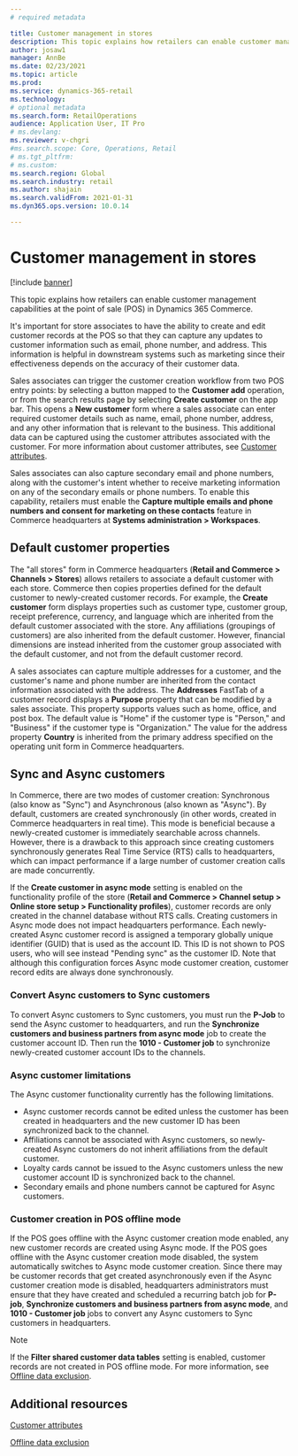 ```yaml
---
# required metadata

title: Customer management in stores
description: This topic explains how retailers can enable customer management capabilities at the point of sale (POS) in Dynamics 365 Commerce.
author: josaw1
manager: AnnBe
ms.date: 02/23/2021
ms.topic: article
ms.prod: 
ms.service: dynamics-365-retail
ms.technology: 
# optional metadata
ms.search.form: RetailOperations
audience: Application User, IT Pro
# ms.devlang: 
ms.reviewer: v-chgri
#ms.search.scope: Core, Operations, Retail
# ms.tgt_pltfrm: 
# ms.custom: 
ms.search.region: Global
ms.search.industry: retail
ms.author: shajain
ms.search.validFrom: 2021-01-31
ms.dyn365.ops.version: 10.0.14

---
```


# Customer management in stores

[!include [banner](../../includes/banner.md)]

This topic explains how retailers can enable customer management capabilities at the point of sale (POS) in Dynamics 365 Commerce.

It's important for store associates to have the ability to create and edit customer records at the POS so that they can capture any updates to customer information such as email, phone number, and address. This information is helpful in downstream systems such as marketing since their effectiveness depends on the accuracy of their customer data.

Sales associates can trigger the customer creation workflow from two POS entry points: by selecting a button mapped to the **Customer add** operation, or from the search results page by selecting **Create customer** on the app bar. This opens a **New customer** form where a sales associate can enter required customer details such as name, email, phone number, address, and any other information that is relevant to the business. This additional data can be captured using the customer attributes associated with the customer. For more information about customer attributes, see [Customer attributes](dev-itpro/customer-attributes.md).

Sales associates can also capture secondary email and phone numbers, along with the customer's intent whether to receive marketing information on any of the secondary emails or phone numbers. To enable this capability, retailers must enable the **Capture multiple emails and phone numbers and consent for marketing on these contacts** feature in Commerce headquarters at **Systems administration \> Workspaces**.

## Default customer properties

The "all stores" form in Commerce headquarters (**Retail and Commerce \> Channels \> Stores**) allows retailers to associate a default customer with each store. Commerce then copies properties defined for the default customer to newly-created customer records. For example, the **Create customer** form displays properties such as customer type, customer group, receipt preference, currency, and language which are inherited from the default customer associated with the store. Any affiliations (groupings of customers) are also inherited from the default customer. However, financial dimensions are instead inherited from the customer group associated with the default customer, and not from the default customer record. 

A sales associates can capture multiple addresses for a customer, and the customer's name and phone number are inherited from the contact information associated with the address. The **Addresses** FastTab of a customer record displays a **Purpose** property that can be modified by a sales associate. This property supports values such as home, office, and post box. The default value is "Home" if the customer type is "Person," and "Business" if the customer type is "Organization." The value for the address property **Country** is inherited from the primary address specified on the operating unit form in Commerce headquarters.

## Sync and Async customers

In Commerce, there are two modes of customer creation: Synchronous (also know as "Sync") and Asynchronous (also known as "Async"). By default, customers are created synchronously (in other words, created in Commerce headquarters in real time). This mode is beneficial because a newly-created customer is immediately searchable across channels. However, there is a drawback to this approach since creating customers synchronously generates Real Time Service (RTS) calls to headquarters, which can impact performance if a large number of customer creation calls are made concurrently. 

If the **Create customer in async mode** setting is enabled on the functionality profile of the store (**Retail and Commerce \> Channel setup \> Online store setup \> Functionality profiles**), customer records are only created in the channel database without RTS calls. Creating customers in Async mode does not impact headquarters performance. Each newly-created Async customer record is assigned a temporary globally unique identifier (GUID) that is used as the account ID. This ID is not shown to POS users, who will see instead "Pending sync" as the customer ID. Note that although this configuration forces Async mode customer creation, customer record edits are always done synchronously.

### Convert Async customers to Sync customers

To convert Async customers to Sync customers, you must run the **P-Job** to send the Async customer to headquarters, and run the **Synchronize customers and business partners from async mode** job to create the customer account ID. Then run the **1010 - Customer job** to synchronize newly-created customer account IDs to the channels.

### Async customer limitations

The Async customer functionality currently has the following limitations.

- Async customer records cannot be edited unless the customer has been created in headquarters and the new customer ID has been synchronized back to the channel.
- Affiliations cannot be associated with Async customers, so newly-created Async customers do not inherit affiliations from the default customer.
- Loyalty cards cannot be issued to the Async customers unless the new customer account ID is synchronized back to the channel.
- Secondary emails and phone numbers cannot be captured for Async customers.

### Customer creation in POS offline mode

If the POS goes offline with the Async customer creation mode enabled, any new customer records are created using Async mode. If the POS goes offline with the Async customer creation mode disabled, the system automatically switches to Async mode customer creation. Since there may be customer records that get created asynchronously even if the Async customer creation mode is disabled, headquarters administrators must ensure that they have created and scheduled a recurring batch job for **P-job**, **Synchronize customers and business partners from async mode**, and **1010 - Customer job** jobs to convert any Async customers to Sync customers in headquarters.

> [!NOTE]
> If the **Filter shared customer data tables** setting is enabled, customer records are not created in POS offline mode. For more information, see [Offline data exclusion](dev-itpro/implementation-considerations-cdx.md#offline-data-exclusion).

## Additional resources

[Customer attributes](dev-itpro/customer-attributes.md)

[Offline data exclusion](dev-itpro/implementation-considerations-cdx.md#offline-data-exclusion)
